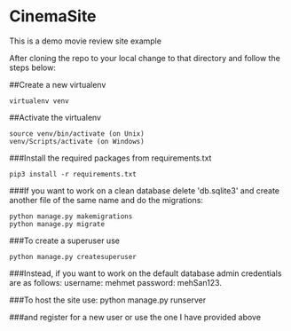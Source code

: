 # CinemaSite
This is a demo movie review site example

After cloning the repo to your local change to that directory and follow the steps below:


##Create a new virtualenv

    virtualenv venv
    
##Activate the virtualenv

    source venv/bin/activate (on Unix)
    venv/Scripts/activate (on Windows)

###Install the required packages from requirements.txt

    pip3 install -r requirements.txt

###If you want to work on a clean database delete 'db.sqlite3' and create another file of the same name and do the migrations:

    python manage.py makemigrations
    python manage.py migrate

###To create a superuser use

    python manage.py createsuperuser

###Instead, if you want to work on the default database admin credentials are as follows:
    username: mehmet
    password: mehSan123.

###To host the site use:
    python manage.py runserver

###and register for a new user or use the one I have provided above
